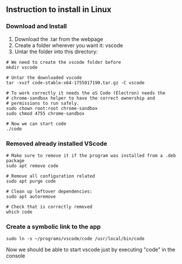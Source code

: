 ## Instruction to install in Linux

### Download and Install
1. Download the .tar from the webpage 
2. Create a folder wherever you want it: vscode
3. Untar the folder into this directory:
```
# We need to create the vscode folder before
mkdir vscode

# Untar the downloaded vscode
tar -xvzf code-stable-x64-1755017190.tar.gz -C vscode

# To work correctly it needs the oS Code (Electron) needs the 
# chrome-sandbox helper to have the correct ownership and 
# permissions to run safely. 
sudo chown root:root chrome-sandbox
sudo chmod 4755 chrome-sandbox

# Now we can start code
./code
```

### Removed already installed VScode
```
# Make sure to remove it if the program was installed from a .deb package
sudo apt remove code

# Remove all configuration related
sudo apt purge code

# Clean up leftover dependencies:
sudo apt autoremove

# Check that is correctly removed
which code
```

### Create a symbolic link to the app
``` 
sudo ln -s ~/programs/vscode/code /usr/local/bin/code
``` 

Now we should be able to start vscode just by executing "code" in the console

